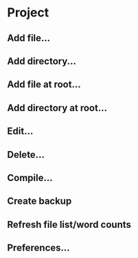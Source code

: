 # Project

## Add file...

## Add directory...

## Add file at root...

## Add directory at root...

## Edit...

## Delete...

## Compile...

## Create backup

## Refresh file list/word counts

## Preferences...
